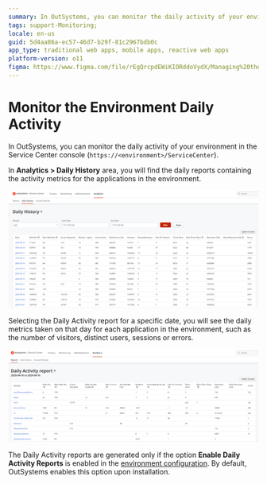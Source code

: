 ```yaml
---
summary: In OutSystems, you can monitor the daily activity of your environment in the Service Center console.
tags: support-Monitoring;
locale: en-us
guid: 5d4aa86a-ec57-46d7-b29f-81c2967bdb0c
app_type: traditional web apps, mobile apps, reactive web apps
platform-version: o11
figma: https://www.figma.com/file/rEgQrcpdEWiKIORddoVydX/Managing%20the%20Applications%20Lifecycle?node-id=3200:4027
---
```


# Monitor the Environment Daily Activity

In OutSystems, you can monitor the daily activity of your environment in the Service Center console (`https://<environment>/ServiceCenter`).

In **Analytics > Daily History** area, you will find the daily reports containing the activity metrics for the applications in the environment.

![Screenshot of the OutSystems Service Center showing the list of daily activity reports](images/monitor-daily-activity-list-sc.png "OutSystems Service Center Daily Activity List")

Selecting the Daily Activity report for a specific date, you will see the daily metrics taken on that day for each application in the environment, such as the number of visitors, distinct users, sessions or errors.

![Detailed view of a daily activity report in the OutSystems Service Center, displaying metrics for a specific date](images/monitor-daily-activity-sc.png "OutSystems Service Center Daily Activity Report")

The Daily Activity reports are generated only if the option **Enable Daily Activity Reports** is enabled in the [environment configuration](https://success.outsystems.com/Documentation/11/Setting_Up_OutSystems/Configure_your_OutSystems_environment). By default, OutSystems enables this option upon installation.
